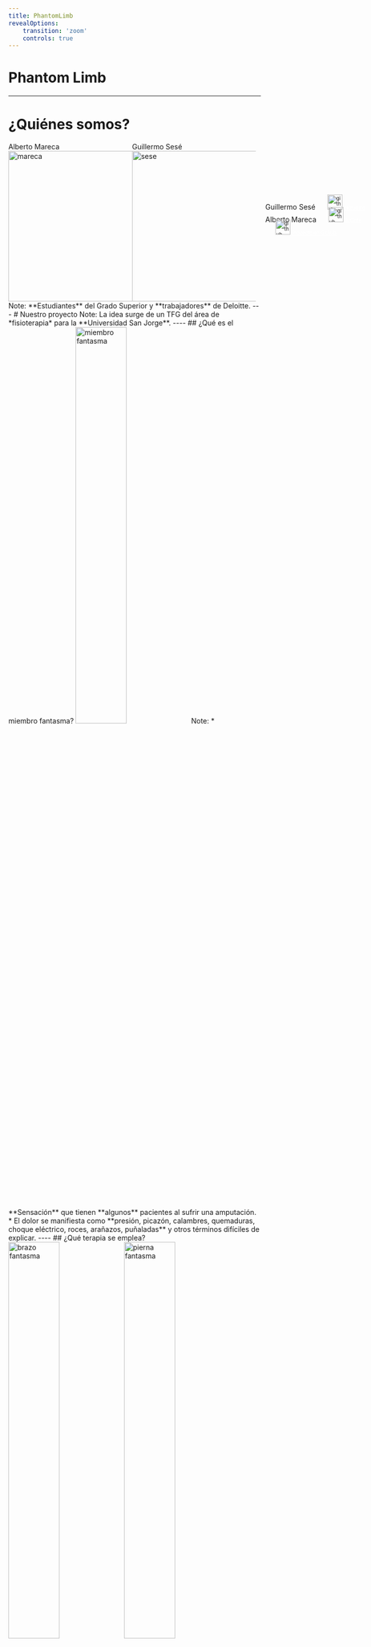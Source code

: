 ```yaml
---
title: PhantomLimb
revealOptions:
    transition: 'zoom'
    controls: true
---
```

# Phantom Limb
<!-- .slide: data-background-video="https://cdn.flixel.com/flixel/40znjlquy1t6aux32ycs.hd.mp4" data-background-video-loop="loop" data-background-video-muted -->
---
# ¿Quiénes somos?
<div style="display: flex" class="dark-bg fragment">
    <div style="width:49%">
        <span>Alberto Mareca</span>
    <img style="width: 300px;" src="assets/images/amareca.png" alt="mareca">  
  </div>
  <div style="width:49%">
    <span>Guillermo Sesé</span>
    <img style="width: 300px;" src="assets/images/gsese.png" alt="sese">  
  </div>
</div>
Note: **Estudiantes** del Grado Superior y **trabajadores** de Deloitte.
---
# Nuestro proyecto
<!-- .slide: data-background-video="https://cdn.flixel.com/flixel/yh4hh7nevbdxewyuuxiy.hd.mp4" data-background-video-loop="loop" data-background-video-muted -->
Note: La idea surge de un TFG del área de *fisioterapia* para la **Universidad San Jorge**.
----
## ¿Qué es el miembro fantasma?
<img style="background:none; border:none; box-shadow:none; width: 45%;"
  src="assets/images/miembro_fantasma.jpg" alt="miembro fantasma">
Note: * **Sensación** que tienen **algunos** pacientes al sufrir una amputación.
*  El dolor se manifiesta como **presión, picazón, calambres, quemaduras, choque eléctrico, roces, arañazos, puñaladas** y otros términos difíciles de explicar.
----
## ¿Qué terapia se emplea?
<div style="width: 100%" class="dark-bg fragment">
<img style="background:none; border:none; box-shadow:none; width: 45%;"
  src="https://giant.gfycat.com/SleepyMealyAnnelida.gif" alt="brazo fantasma">
<img style="background:none; border:none; box-shadow:none; width: 45%;"
  src="https://giant.gfycat.com/WeeEagerBonobo.gif" alt="pierna fantasma">
</div>
Note: * Técnica del **espejo**.
* Engañando a las **neuronas espejo** del cerebro. *(Estas neuronas son las que nos permiten __imitar emociones, gestos, etc__)*
----
## ¿Qué hemos hecho?
Note: * La idea es aplicar las **nuevas tecnologías** a una técnica *"tradicional"*. 
* Llevar a un **entorno virtual** el **entorno tradicional**.
* Fomentar la **recuperación** del paciente mediante **juegos**.
---
<h1 style="color: #272822">HERRAMIENTAS</h1>
<!-- .slide: data-background-video="https://cdn.flixel.com/flixel/imw4b2wdt87wnj4h863h.hd.mp4" data-background-video-loop="loop" data-background-video-muted -->
Note: Se van a indicar **dos áreas** de trabajo:
* La **electrónica**
* El **diseño 3D**
----
## Electrónica
<!-- .slide: data-background-video="https://cdn.flixel.com/flixel/ts1p4x68ezcwbofpgaw2.hd.mp4" data-background-video-loop="loop" data-background-video-muted -->
Note: Se engloba en *electrónica* todo aquello relacionado a la **obtención de datos** y tratamiento de estos.
**IMPORTANTE MENCIONAR:** Las **herramientas de software** y elementos utilizados son **todas gratuitas** (o versiones gratuitas de estas)

----
<h3>Sensores MyoWare</h3>
<img style="background:none; border:none; box-shadow:none; width: 500px;"  src="assets/images/sensor.png" alt="sensor">
Note: * De **pequeño tamaño**. 
* Permiten tratar los datos en *crudo*.
* Se les puede introducir cables de electrodos **externos**.
----
<h3>Arduino UNO</h3>
<img style="background:none; border:none; box-shadow:none; width: 500px;" src="assets/images/arduino.png" alt="arduino">
Note: Microcontrolador **muy popular** y de **bajo coste** con entradas/salidas analógicas y digitales.
----
<h3>Lenguaje C</h3>
<img style="background:none; border:none; box-shadow:none; width: 500px; margin-top: -20px;" src="assets/images/lenguaje_C.png" alt="lenguaje C">
Note: **NO** es **C** como tal, sino archivos con extensión **.ino** que están basados en C.
----
<h1 style="color: #272822; text-shadow: -1px -1px 250px #FFF, 1px -1px 250px #FFF, -1px 1px 250px #FFF, 1px 1px 250px #FFF;">
  DISEÑO</h1>
<!-- .slide: data-background-video="https://cdn.flixel.com/flixel/epccdlfutqekbws2yszf.hd.mp4" data-background-video-loop="loop" data-background-video-muted -->
Note: Se engloba en *diseño* todo aquello relacionado con **mostrar información** en pantalla.
----
<h3>Blender</h3>
<img style="background:none; border:none; box-shadow:none; width: 800px;"  src="https://giant.gfycat.com/NastyIcyHind.gif" alt="blender">
Note: Se utilizó para añadir **_cuerpo_ (rig)** al asset 3D que ya se tenía.
----
<h3>Unity</h3>
<img style="background:none; border:none; box-shadow:none; width: 1000px; margin-top: -20px;"  src="assets/images/unity.png" alt="unity">
Note: Motor gráfico. Utilizada *versión personal*.
----
<h3>C#</h3>
<img style="background:none; border:none; box-shadow:none; width: 750px; margin-top: -35px;"  src="assets/images/lenguaje_CSharp.png" alt="lenguaje c#">
Note: Programado con Visual Studio (perteneciente a Microsoft) en su *versión Community*.
---
<h1 style="color: white; text-shadow: -1px -1px 100px #000, 1px -1px 100px #000, -1px 1px 100px #000, 1px 1px 100px #000;">
  FUNCIONAMIENTO</h1>
Note: Se explicará tanto el funcionamiento **electrónico** como el funcionamiento del apartado de **diseño**.
<!-- .slide: data-background-video="https://cdn.flixel.com/flixel/eb8823rs4soz8p6hdmpl.hd.mp4" data-background-video-loop="loop" data-background-video-muted -->
----
## Lectura de datos
<!-- .slide: data-background-video="https://cdn.flixel.com/flixel/7a0iejyutuuc9p8rdss3.hd.mp4" data-background-video-loop="loop" data-background-video-muted -->
----
### Sensor muscular
<img style="background:none; border:none; box-shadow:none; width: 800px;" src="https://giant.gfycat.com/UnkemptPeskyLeopardseal.gif" alt="instrucciones sensor">
Note: * 3 Electrodos: Medio, Fin, Referencia
  * **Medio**: En medio del músculo con la **misma dirección que éste** 
  * **Fin**: Desde el medio **hasta el final con la misma dirección**
  * **Referencia**: En un **hueso o grupo muscular ajeno** a los que se están midiendo
----
### Arduino
<img style="background:none; border:none; box-shadow:none; width: 800px;" src="https://giant.gfycat.com/ShimmeringTimelyCatbird.gif" alt="lectura de datos arduino">
Note: * **Corre** el programa **continuamente** desde que ésta se enciende. 
* **Lee los datos** desde el pin al que se conecta el sensor.
* Los **envía** por el **puerto serie (USB)** al ordenador.
----
### Conexión al PC
<img style="background:none; border:none; box-shadow:none; width: 400px;" src="https://media.giphy.com/media/9s6BcL4XSgzuM/giphy.gif" alt="lectura de datos arduino">
Note: **Conectar el USB** del arduino al ordenador y **lanzar la aplicación**
----
<h2 style="color: white; text-shadow: -1px -1px 125px #000, 1px -1px 125px #000, -1px 1px 125px #000, 1px 1px 125px #000;">
  APLICACIÓN</h2>
<!-- .slide: data-background-video="https://cdn.flixel.com/flixel/esylem7anpznfzxbcul2.hd.mp4" data-background-video-loop="loop" data-background-video-muted -->
----
<table>
  <tr>
    <td style="text-align: center; border: 0;">
      Menú inicial
      <img style="background:none; border:none; box-shadow:none;" src="https://giant.gfycat.com/ConfusedOpenCanine.gif" alt="menú inicial">
    </td>
    <td style="text-align: center; border: 0;">
      Menú ajustes
      <img style="background:none; border:none; box-shadow:none;" src="https://giant.gfycat.com/EnchantedIgnorantGodwit.gif" alt="menú ajustes">
    </td>
  </tr>
  <tr>
    <td style="text-align: center; border: 0;">
      Modo entreno
      <img style="background:none; border:none; box-shadow:none;" src="https://giant.gfycat.com/ComplicatedZestyAnnelid.gif" alt="modo entreno">
    </td>
    <td style="text-align: center; border: 0;">
      Modo libre
      <img style="background:none; border:none; box-shadow:none;" src="https://giant.gfycat.com/LinearPaltryAdeliepenguin.gif" alt="modo libre">
    </td>
  </tr>
</table>
Note: Remarcar que es una aplicación **principalmente** hecha para PC.
El *modo libre* es el *"campo de pruebas"*, se ha centrado el desarrollo en el **apartado visual y práctico del _juego_**.
---
<h1 style="color: white; text-shadow: -1px -1px 800px #000, 1px -1px 800px #000, -1px 1px 800px #000, 1px 1px 800px #000; margin-top: -150px">Conclusiones</h1>
<!-- .slide: data-background-video="https://cdn.flixel.com/flixel/ypaoqdr7wuda8rv3dvia.hd.mp4" data-background-video-loop="loop" data-background-video-muted -->
Note: * Proyecto con ciertas dificultades:
  * Áreas desconocidas: **tema de SALUD**.
  * Ha habido que aprender bastante e informarse: **Electrónica y Diseño**.
  * Se ha sentido falta de comunicación.
---
<h1 style="color: #272822; margin-top: -200px;">¿Dudas?</h1>
<!-- .slide: data-background-video="https://cdn.flixel.com/flixel/5363uhabodwwrzgnq6vx.hd.mp4" data-background-video-loop="loop" data-background-video-muted -->
---
<h2 style="color: white; text-shadow: -1px -1px 25px #000, 1px -1px 25px #000, -1px 1px 25px #000, 1px 1px 25px #000;">MUCHAS GRACIAS</h2>
<img style="background:none; border:none; box-shadow:none;" src="https://media.giphy.com/media/3aRilV33fWkUw/giphy.gif" alt="agradecimiento" >
<div style="position: absolute; right: 20px; top: 450px;">
  <div>Guillermo Sesé
    <span style="font-size: 0.7em; margin-left: 20px;">
      <img style="background:none; border:none; box-shadow:none; width:30px; margin: -8px 0px;" src="assets/images/github.png" alt="github">
      <a style="text-decoration: underline; color: #FFF;" href="https://github.com/ekzGuille/" target="_blank">ekzGuille</a> 
    </span>
  </div>
  <div>Alberto Mareca
    <span style="font-size: 0.7em; margin-left: 20px;">
      <img style="background:none; border:none; box-shadow:none; width:30px; margin: -8px 0px;" src="assets/images/github.png" alt="github">
      <a style="text-decoration: underline; color: #FFF;" href="https://github.com/Ag3nte/" target="_blank">Ag3nte</a> 
    </span>
  </div>
  <div>
    <span style="font-size: 0.7em; margin-left: 20px;">
      <img style="background:none; border:none; box-shadow:none; width:30px; margin: -8px 0px;"
        src="assets/images/github.png" alt="github">
      <a style="text-decoration: underline; color: #FFF;" href="https://github.com/ekzGuille/PhantomLimb-RA" target="_blank">Proyecto en Github</a>
    </span>
  </div>
</div>
<!-- .slide: data-background-video="https://cdn.flixel.com/flixel/6lg4grqag3u8qciyk7p8.hd.mp4" data-background-video-loop="loop" data-background-video-muted -->